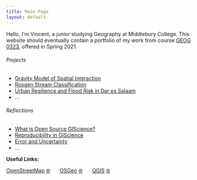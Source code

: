 ```yaml
---
title: Main Page
layout: default
---
```


Hello, I'm Vincent, a junior studying Geography at Middlebury College. This website should eventually contain a portfolio of my work from course [GEOG 0323](https://gis4dev.github.io), offered in Spring 2021.

###### Projects
 - [Gravity Model of Spatial Interaction](gravity/gravity.md)
 - [Rosgen Stream Classification](rosgen/rosgen.md)
 - [Urban Resilience and Flood Risk in Dar es Salaam](resilience/resilience.md)
 - ...

###### Reflections
 - [What is Open Source GIScience?](reflections/open-source.md)
 - [Reproducibility in GIScience](reflections/reproducibility.md)
 - [Error and Uncertainty](reflections/uncertainty.md)
 - ...

**Useful Links:**

[OpenStreetMap](https://www.openstreetmap.org/#map=4/0/0) [🌐](https://www.openstreetmap.org/#map=4/0/0) &ensp; &ensp; [OSGeo](https://www.osgeo.org/) [🌐](https://www.osgeo.org/) &ensp; &ensp; [QGIS](https://qgis.org/en/site/) [🌐](https://qgis.org/en/site/)
